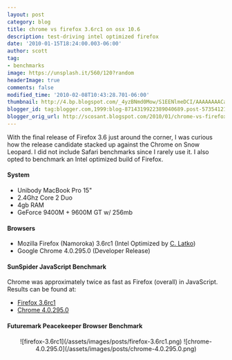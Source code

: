 ```yaml
---
layout: post
category: blog
title: chrome vs firefox 3.6rc1 on osx 10.6
description: test-driving intel optimized firefox
date: '2010-01-15T18:24:00.003-06:00'
author: scott
tag:
- benchmarks
image: https://unsplash.it/560/120?random
headerImage: true
comments: false
modified_time: '2010-02-08T10:43:28.701-06:00'
thumbnail: http://4.bp.blogspot.com/_4yzBNmd0Mow/S1EENlmeDCI/AAAAAAAACaA/2lUCHC2uNpU/s72-c/Firefox+3.6rc1.png
blogger_id: tag:blogger.com,1999:blog-8714319922389040689.post-5735412115586518824
blogger_orig_url: http://scosant.blogspot.com/2010/01/chrome-vs-firefox-36rc1-on-os-x-106.html
---
```


With the final release of Firefox 3.6 just around the corner, I was curious how the release candidate stacked up against the Chrome on Snow Leopard. I did not include Safari benchmarks since I rarely use it. I also opted to benchmark an Intel optimized build of Firefox.

#### System

- Unibody MacBook Pro 15"
- 2.4Ghz Core 2 Duo
- 4gb RAM
- GeForce 9400M + 9600M GT w/ 256mb

#### Browsers

- Mozilla Firefox (Namoroka) 3.6rc1 (Intel Optimized by [C. Latko](http://www.latko.org/))
- Google Chrome 4.0.295.0 (Developer Release)

#### SunSpider JavaScript Benchmark

Chrome was approximately twice as fast as Firefox (overall) in JavaScript. Results can be found at:

- [Firefox 3.6rc1](http://j.mp/7nH2rg)
- [Chrome 4.0.295.0](http://j.mp/bT3Wwm)

#### Futuremark Peacekeeper Browser Benchmark

<p align="center" markdown="1">
    ![firefox-3.6rc1](/assets/images/posts/firefox-3.6rc1.png)
    ![chrome-4.0.295.0](/assets/images/posts/chrome-4.0.295.0.png)
</p>
